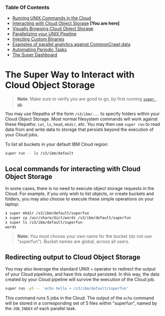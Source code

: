 ### Table Of Contents

- [Running UNIX Commands in the Cloud](./README.md#readme)
- [Interacting with Cloud Object Storage](./super-cos.md#readme) **[You are here]**
- [Visually Browsing Cloud Object Storage](./super-browse.md#readme)
- [Parallelizing your UNIX Pipeline](./super-parallelism.md#readme)
- [Injecting Custom Binaries](./super-cloudbin.md#readme)
- [Examples of parallel analytics against CommonCrawl data](../blogs/2-Super-Examples/README.md#readme)
- [Automating Periodic Tasks](./super-every.md)
- [The Super Dashboard](./super-dashboard.md#readme)

# The Super Way to Interact with Cloud Object Storage

> **Note**: Make sure to verify you are good to go, by first running
> [`super up`](./super-up.md).

You may use filepaths of the form `/s3/ibm/...` to specify folders
within your Cloud Object Storage. Most normal filesystem commands will
work against these filepaths: `cat`, `ls`, `head`, `mkdir`, etc. You
may then use `super run` to read data from and write data to storage
that persists beyond the execution of your Cloud jobs.

To list all buckets in your default IBM Cloud region:

```sh
super run -- ls /s3/ibm/default
```

## Local commands for interacting with Cloud Object Storage

In some cases, there is no need to execute object storage requests in
the Cloud. For example, if you only wish to list objects, or create
buckets and folders, you may also choose to execute these simple
operations on your laptop:

```sh
❯ super mkdir /s3/ibm/default/superfun
❯ super cp /usr/share/dict/words /s3/ibm/default/superfun
❯ super ls /s3/ibm/default/superfun
words
```

> **Note:** You must choose your own name for the bucket (do not use
> "superfun"). Bucket names are global, across all users.

<!-- The first command is run on your laptop, and creates a directory
called `superfun` in the default region of your IBM Cloud Object
Storage. -->

## Redirecting output to Cloud Object Storage

You may also leverage the standard UNIX `>` operator to redirect the
output of your Cloud pipelines, and have this output persisted. In
this way, the data created by your Cloud pipeline will survive the
execution of the Cloud job.

```sh
super run -p5 -- 'echo hello > /s3/ibm/default/superfun'
```

This command runs 5 jobs in the Cloud. The output of the `echo`
command will be stored in a corresponding set of 5 files within
"superfun", named by the `JOB_INDEX` of each parallel task.
